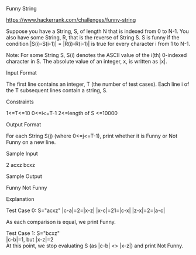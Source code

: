 Funny String

https://www.hackerrank.com/challenges/funny-string

Suppose you have a String, S, of length N that is indexed from 0 to N-1. You also have some String, R, 
that is the reverse of String S. S is funny if the condition |S(i)-S(i-1)| = |R(i)-R(i-1)| is true for every character i from 1 to N-1.

Note: For some String S, S(i) denotes the ASCII value of the  i(th) 0-indexed character in S. The absolute value 
of an integer, x, is written as |x|.

Input Format

The first line contains an integer, T (the number of test cases). 
Each line i of the T subsequent lines contain a string, S.

Constraints

1<=T<=10
0<=i<=T-1
2<=length of S <=10000

Output Format

For each String S(j) (where 0<=j<=T-1), print whether it is Funny or Not Funny on a new line.

Sample Input

2
acxz
bcxz

Sample Output

Funny
Not Funny

Explanation

Test Case 0: S="acxz"
|c-a|=2=|x-z|
|x-c|=21=|c-x|
|z-x|=2=|a-c| 
 
 
 
As each comparison is equal, we print Funny.

Test Case 1: S="bcxz"  
|c-b|=1, but |x-z|=2  
At this point, we stop evaluating S (as |c-b| <> |x-z|) and print Not Funny.

